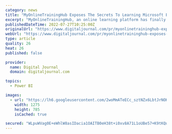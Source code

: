 ```yaml
---
category: news
title: "MyOnlineTrainingHub Exposes The Secrets To Learning Microsoft Excel And Power BI For Everyone"
excerpt: "MyOnlineTrainingHub, an online learning platform has finally exposed the secrets to learning Microsoft Excel and Power BI for anyone – professionals, students, artisans, and everyone ..."
publishedDateTime: 2022-07-27T10:25:00Z
originalUrl: "https://www.digitaljournal.com/pr/myonlinetraininghub-exposes-the-secrets-to-learning-microsoft-excel-and-power-bi-for-everyone"
webUrl: "https://www.digitaljournal.com/pr/myonlinetraininghub-exposes-the-secrets-to-learning-microsoft-excel-and-power-bi-for-everyone"
type: article
quality: 26
heat: 26
published: false

provider:
  name: Digital Journal
  domain: digitaljournal.com

topics:
  - Power BI

images:
  - url: "https://lh6.googleusercontent.com/2woMmATeECc_sztNZx6LbtJrNOKpT-71uCSHuLXz7xF9lG4ykwhQ0N_UmPKlP4R0Y84hNPixw_W4IErCSZVHTL42FJjLxjsrbOTq9unY1fU4ONxS1ZYqChjD9bBOAz4L__F_hxeBMuKemd4YlMiTs1M"
    width: 1275
    height: 785
    isCached: true

secured: "WLpuWVag0E+eWhlW8asIDacia1OAITB0eH38t+i0xv8A71L1oUBe57+K9tKQuoVNd76cj91jW+HK/P/O+kE2pRpUbCh5LkyKE2IP8fwwS+q7Q92cL9WWW0NkWlfY4WPMuvhGuOsyvfmz2FnSDN9phmPj+yhy2mF8yulgZduIkJiE2v8EGMfVyFH7VRPDyY9A1GsatZq6Y/vpWNJYiwCsSqS6tHD9FvFovzNzC1ktCyk8j610RYxWQm98N6TnW5YpMAeO3ew7SzOxBALvSBqOAKHMBLG29I0S/poK8TKcXa8CobCj6INA7mi/BLbVvux15905WcOm4tWT3Ad5EuZHFiLfQx/QS2ceapdrNnSPCN0=;MQvz7ENfrW2FZ6jAqU60/g=="
---
```


